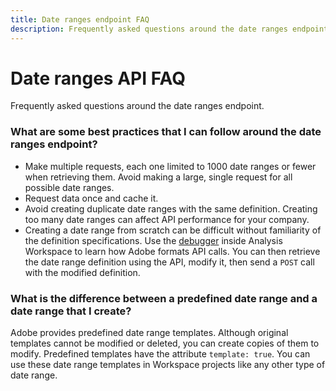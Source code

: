 ```yaml
---
title: Date ranges endpoint FAQ
description: Frequently asked questions around the date ranges endpoint.
---
```


# Date ranges API FAQ

Frequently asked questions around the date ranges endpoint.

### What are some best practices that I can follow around the date ranges endpoint?

* Make multiple requests, each one limited to 1000 date ranges or fewer when retrieving them. Avoid making a large, single request for all possible date ranges.
* Request data once and cache it.
* Avoid creating duplicate date ranges with the same definition. Creating too many date ranges can affect API performance for your company.
* Creating a date range from scratch can be difficult without familiarity of the definition specifications. Use the [debugger](../reports/debugger.md) inside Analysis Workspace to learn how Adobe formats API calls. You can then retrieve the date range definition using the API, modify it, then send a `POST` call with the modified definition.

### What is the difference between a predefined date range and a date range that I create?

Adobe provides predefined date range templates. Although original templates cannot be modified or deleted, you can create copies of them to modify. Predefined templates have the attribute `template: true`. You can use these date range templates in Workspace projects like any other type of date range.
